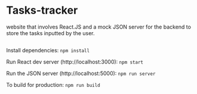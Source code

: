 # Tasks-tracker
 website that involves React.JS and a mock JSON server for the backend to store the tasks inputted by the user. 

##
Install dependencies:
`npm install`

Run React dev server (http://localhost:3000):
`npm start`

Run the JSON server (http://localhost:5000):
`npm run server`

To build for production:
`npm run build`
